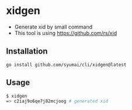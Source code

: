 # xidgen

* Generate xid by small command
* This tool is using https://github.com/rs/xid

## Installation

```
go install github.com/syumai/cli/xidgen@latest
```

## Usage

```sh
$ xidgen
=> c2iaj9o6qe7j82mcjoog # generated xid
```
